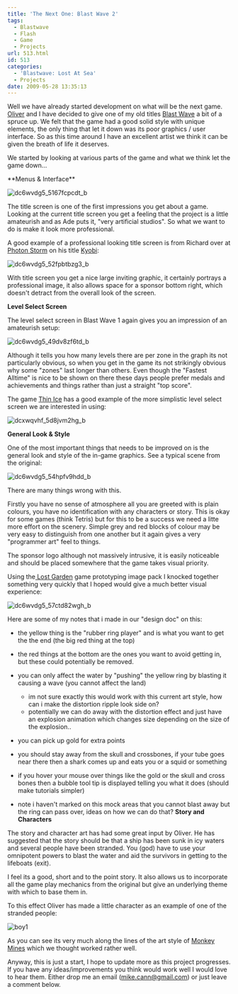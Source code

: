 ```yaml
---
title: 'The Next One: Blast Wave 2'
tags:
  - Blastwave
  - Flash
  - Game
  - Projects
url: 513.html
id: 513
categories:
  - 'Blastwave: Lost At Sea'
  - Projects
date: 2009-05-28 13:35:13
---
```


Well we have already started development on what will be the next game. [Oliver](https://www.olip.co.uk) and I have decided to give one of my old titles [Blast Wave](https://www.artificialgames.co.uk/?p=96) a bit of a spruce up. We felt that the game had a good solid style with unique elements, the only thing that let it down was its poor graphics / user interface. So as this time around I have an excellent artist we think it can be given the breath of life it deserves.

We started by looking at various parts of the game and what we think let the game down...

<!-- more -->**Menus &amp; Interface**

![dc6wvdg5_5167fcpcdt_b](https://mikecann.co.uk/wp-content/uploads/2009/05/dc6wvdg5_5167fcpcdt_b.png "dc6wvdg5_5167fcpcdt_b")

The title screen is one of the first impressions you get about a game. Looking at the current title screen you get a feeling that the project is a little amateurish and as Ade puts it, "very artificial studios". So what we want to do is make it look more professional.

A good example of a professional looking title screen is from Richard over at [Photon Storm](https://www.photonstorm.com/) on his title [Kyobi](https://www.photonstorm.com/archives/378/kyobi-is-now-live-on-gamejacket):

![dc6wvdg5_52fpbtbzg3_b](https://mikecann.co.uk/wp-content/uploads/2009/05/dc6wvdg5_52fpbtbzg3_b.png "dc6wvdg5_52fpbtbzg3_b")

With title screen you get a nice large inviting graphic, it certainly portrays a professional image, it also allows space for a sponsor bottom right, which doesn't detract from the overall look of the screen.

**Level Select Screen**

The level select screen in Blast Wave 1 again gives you an impression of an amateurish setup:

![dc6wvdg5_49dv8zf6td_b](https://mikecann.co.uk/wp-content/uploads/2009/05/dc6wvdg5_49dv8zf6td_b.png "dc6wvdg5_49dv8zf6td_b")

Although it tells you how many levels there are per zone in the graph its not particularly obvious, so when you get in the game its not strikingly obvious why some "zones" last longer than others. Even though the "Fastest Alltime" is nice to be shown on there these days people prefer medals and achievements and things rather than just a straight "top score".

The game [Thin Ice](https://www.nitrome.com/games/thinice/) has a good example of the more simplistic level select screen we are interested in using:

![dcxwqvhf_5d8jvm2hg_b](https://mikecann.co.uk/wp-content/uploads/2009/05/dcxwqvhf_5d8jvm2hg_b.jpg "dcxwqvhf_5d8jvm2hg_b")

**General Look &amp; Style**

One of the most important things that needs to be improved on is the general look and style of the in-game graphics. See a typical scene from the original:

![dc6wvdg5_54hpfv9hdd_b](https://mikecann.co.uk/wp-content/uploads/2009/05/dc6wvdg5_54hpfv9hdd_b.png "dc6wvdg5_54hpfv9hdd_b")

There are many things wrong with this.

Firstly you have no sense of atmosphere all you are greeted with is plain colours, you have no identification with any characters or story. This is okay for some games (think Tetris) but for this to be a success we need a litte more effort on the scenery. Simple grey and red blocks of colour may be very easy to distinguish from one another but it again gives a very "programmer art" feel to things.

The sponsor logo although not massively intrusive, it is easily noticeable and should be placed somewhere that the game takes visual priority.

Using the[ Lost Garden](https://lostgarden.com/2009/03/dancs-miraculously-flexible-game.html) game prototyping image pack I knocked together something very quickly that I hoped would give a much better visual experience:

![dc6wvdg5_57ctd82wgh_b](https://mikecann.co.uk/wp-content/uploads/2009/05/dc6wvdg5_57ctd82wgh_b.png "dc6wvdg5_57ctd82wgh_b")

Here are some of my notes that i made in our "design doc" on this:

*   the yellow thing is the "rubber ring player" and is what you want to get the the end (the big red thing at the top)
*   the red things at the bottom are the ones you want to avoid getting in, but these could potentially be removed.
*   you can only affect the water by "pushing" the yellow ring by blasting it causing a wave (you cannot affect the land)

    *   im not sure exactly this would work with this current art style, how can i make the distortion ripple look side on?
    *   potentially we can do away with the distortion effect and just have an explosion animation which changes size depending on the size of the explosion..

*   you can pick up gold for extra points
*   you should stay away from the skull and crossbones, if your tube goes near there then a shark comes up and eats you or a squid or something
*   if you hover your mouse over things like the gold or the skull and cross bones then a bubble tool tip is displayed telling you what it does (should make tutorials simpler)
*   note i haven't marked on this mock areas that you cannot blast away but the ring can pass over, ideas on how we can do that?
**Story and Characters**

The story and character art has had some great input by Oliver. He has suggested that the story should be that a ship has been sunk in icy waters and several people have been stranded. You (god) have to use your omnipotent powers to blast the water and aid the survivors in getting to the lifeboats (exit).

I feel its a good, short and to the point story. It also allows us to incorporate all the game play mechanics from the original but give an underlying theme with which to base them in.

To this effect Oliver has made a little character as an example of one of the stranded people:

![boy1](https://mikecann.co.uk/wp-content/uploads/2009/05/boy1.png "boy1")

As you can see its very much along the lines of the art style of [Monkey Mines](https://www.artificialgames.co.uk/?p=61) which we thought worked rather well.

Anyway, this is just a start, I hope to update more as this project progresses. If you have any ideas/improvements you think would work well I would love to hear them. Either drop me an email (mike.cann@gmail.com) or just leave a comment below.